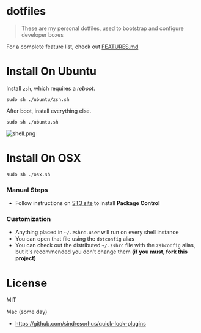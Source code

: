 # dotfiles

> These are my personal dotfiles, used to bootstrap and configure developer boxes

For a complete feature list, check out [FEATURES.md][1]

# Install On Ubuntu

Install `zsh`, which requires a _reboot_.

````shell
sudo sh ./ubuntu/zsh.sh
````

After boot, install everything else.

```shell
sudo sh ./ubuntu.sh
```

![shell.png][1]

# Install On OSX

```shell
sudo sh ./osx.sh
```

### Manual Steps

- Follow instructions on [ST3 site](https://sublime.wbond.net/installation#ST3) to install **Package Control**

### Customization

- Anything placed in `~/.zshrc.user` will run on every shell instance
- You can open that file using the `dotconfig` alias
- You can check out the distributed `~/.zshrc` file with the `zshconfig` alias, but it's recommended you don't change them **(if you must, fork this project)**

# License

MIT

  [1]: https://raw.github.com/bevacqua/dotfiles/master/ubuntu/shell.png


Mac (some day)

- https://github.com/sindresorhus/quick-look-plugins

[1]: FEATURES.md
